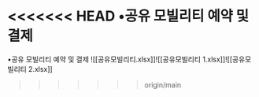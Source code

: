 <<<<<<< HEAD
•공유 모빌리티 예약 및 결제
=======
•공유 모빌리티 예약 및 결제
![[공유모빌리티.xlsx]]![[공유모빌리티 1.xlsx]]![[공유모빌리티 2.xlsx]]
>>>>>>> origin/main
